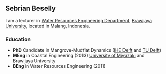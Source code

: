 ## Sebrian Beselly

I am a lecturer in [Water Resources Engineering Department](http://pengairan.ub.ac.id/), [Brawijaya University](https://ub.ac.id/), located in Malang, Indonesia.

### Education
- **PhD** Candidate in Mangrove-Mudflat Dynamics ([IHE Delft](https://www.un-ihe.org/chair-groups/coastal-systems-engineering-port-development) and [TU Delft](https://www.tudelft.nl/citg/over-faculteit/afdelingen/hydraulic-engineering/sections/coastal-engineering))
- **MEng** in Coastal Engineering (2013) [University of Miyazaki](https://www.miyazaki-u.ac.jp/civil/english/) and Brawijaya University
- **BEng** in Water Resources Engineering (2011)

<!--
**bestbryant/bestbryant** is a ✨ _special_ ✨ repository because its `README.md` (this file) appears on your GitHub profile.

Here are some ideas to get you started:

- 🔭 I’m currently working on ...
- 🌱 I’m currently learning ...
- 👯 I’m looking to collaborate on ...
- 🤔 I’m looking for help with ...
- 💬 Ask me about ...
- 📫 How to reach me: ...
- 😄 Pronouns: ...
- ⚡ Fun fact: ...
-->
